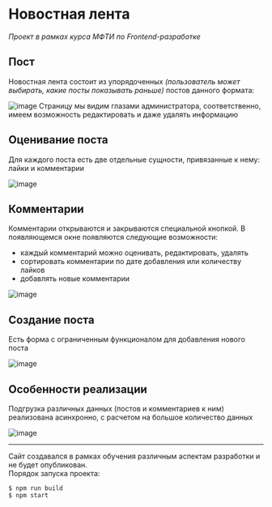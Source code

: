 # Новостная лента
_Проект в рамках курса МФТИ по Frontend-разработке_

## Пост
Новостная лента состоит из упорядоченных _(пользователь может выбирать, какие посты показывать раньше)_ постов данного формата:

![image](https://github.com/ek-krupnik/MIPT_ReactCourse/assets/60794779/80c1e242-a365-443d-8f50-884ad5ce7469)
Страницу мы видим глазами администратора, соответственно, имеем возможность редактировать и даже удалять информацию

## Оценивание поста
Для каждого поста есть две отдельные сущности, привязанные к нему: лайки и комментарии

![image](https://github.com/ek-krupnik/MIPT_ReactCourse/assets/60794779/ca2bb65f-d8ce-43ed-b441-79b9865a73a1)
 
## Комментарии
Комментарии открываются и закрываются специальной кнопкой. В появляющемся окне появляются следующие возможности:
- каждый комментарий можно оценивать, редактировать, удалять
- сортировать комментарии по дате добавления или количеству лайков
- добавлять новые комментарии

![image](https://github.com/ek-krupnik/MIPT_ReactCourse/assets/60794779/2316e74e-07fe-4964-b5e7-032ad8578d0d)

## Создание поста
Есть форма с ограниченным функционалом для добавления нового поста

![image](https://github.com/ek-krupnik/MIPT_ReactCourse/assets/60794779/c458bd88-c45c-4f7d-a5b6-9d3e50ec8df2)

## Особенности реализации
Подгрузка различных данных (постов и комментариев к ним) реализована асинхронно, с расчетом на большое количество данных

![image](https://github.com/ek-krupnik/MIPT_ReactCourse/assets/60794779/cc9dbde6-eb1a-4883-a88d-9fd150fc2ef7)

---
Сайт создавался в рамках обучения различным аспектам разработки и не будет опубликован.   
Порядок запуска проекта:

`$ npm run build`  
`$ npm start`
